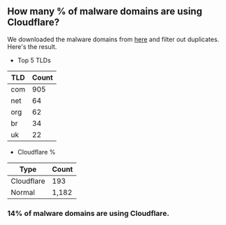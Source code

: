## How many % of malware domains are using Cloudflare?


We downloaded the malware domains from [here](https://urlhaus.abuse.ch) and filter out duplicates.
Here's the result.


[//]: # (start replacement)


- Top 5 TLDs

| TLD | Count |
| --- | --- |
| com | 905 |
| net | 64 |
| org | 62 |
| br | 34 |
| uk | 22 |


- Cloudflare %

| Type | Count |
| --- | --- |
| Cloudflare | 193 |
| Normal | 1,182 |


### 14% of malware domains are using Cloudflare.